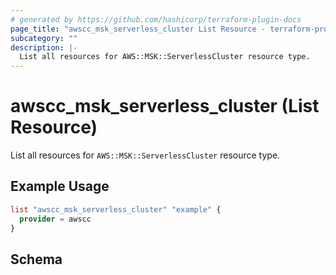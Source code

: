 ```yaml
---
# generated by https://github.com/hashicorp/terraform-plugin-docs
page_title: "awscc_msk_serverless_cluster List Resource - terraform-provider-awscc"
subcategory: ""
description: |-
  List all resources for AWS::MSK::ServerlessCluster resource type.
---
```


# awscc_msk_serverless_cluster (List Resource)

List all resources for `AWS::MSK::ServerlessCluster` resource type.

## Example Usage

```terraform
list "awscc_msk_serverless_cluster" "example" {
  provider = awscc
}
```

<!-- schema generated by tfplugindocs -->
## Schema
